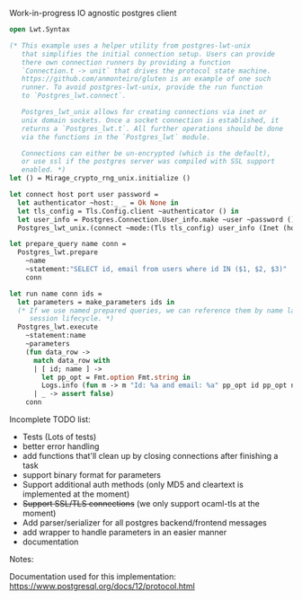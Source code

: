 Work-in-progress IO agnostic postgres client
```ocaml
open Lwt.Syntax

(* This example uses a helper utility from postgres-lwt-unix
   that simplifies the initial connection setup. Users can provide
   there own connection runners by providing a function
   `Connection.t -> unit` that drives the protocol state machine.
   https://github.com/anmonteiro/gluten is an example of one such
   runner. To avoid postgres-lwt-unix, provide the run function
   to `Postgres_lwt.connect`.

   Postgres_lwt_unix allows for creating connections via inet or
   unix domain sockets. Once a socket connection is established, it
   returns a `Postgres_lwt.t`. All further operations should be done
   via the functions in the `Postgres_lwt` module.

   Connections can either be un-encrypted (which is the default),
   or use ssl if the postgres server was compiled with SSL support
   enabled. *)
let () = Mirage_crypto_rng_unix.initialize ()

let connect host port user password =
  let authenticator ~host:_ _ = Ok None in
  let tls_config = Tls.Config.client ~authenticator () in
  let user_info = Postgres.Connection.User_info.make ~user ~password () in
  Postgres_lwt_unix.(connect ~mode:(Tls tls_config) user_info (Inet (host, port)))

let prepare_query name conn =
  Postgres_lwt.prepare
    ~name
    ~statement:"SELECT id, email from users where id IN ($1, $2, $3)"
    conn

let run name conn ids =
  let parameters = make_parameters ids in
  (* If we use named prepared queries, we can reference them by name later on in the
     session lifecycle. *)
  Postgres_lwt.execute
    ~statement:name
    ~parameters
    (fun data_row ->
      match data_row with
      | [ id; name ] ->
        let pp_opt = Fmt.option Fmt.string in
        Logs.info (fun m -> m "Id: %a and email: %a" pp_opt id pp_opt name)
      | _ -> assert false)
    conn
```

Incomplete TODO list:

* Tests (Lots of tests)
* better error handling
* add functions that'll clean up by closing connections after finishing a task
* support binary format for parameters
* Support additional auth methods (only MD5 and cleartext is implemented at the moment)
* ~~Support SSL/TLS connections~~ (we only support ocaml-tls at the moment)
* Add parser/serializer for all postgres backend/frontend messages
* add wrapper to handle parameters in an easier manner
* documentation

Notes:

Documentation used for this implementation: https://www.postgresql.org/docs/12/protocol.html

